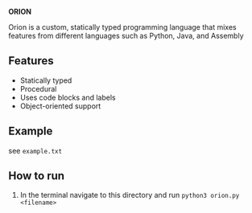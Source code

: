 **ORION**

Orion is a custom, statically typed programming language that mixes features from different languages such as Python, Java, and Assembly

## Features

- Statically typed
- Procedural
- Uses code blocks and labels
- Object-oriented support

## Example

see `example.txt`

## How to run

1. In the terminal navigate to this directory and run `python3 orion.py <filename>`

